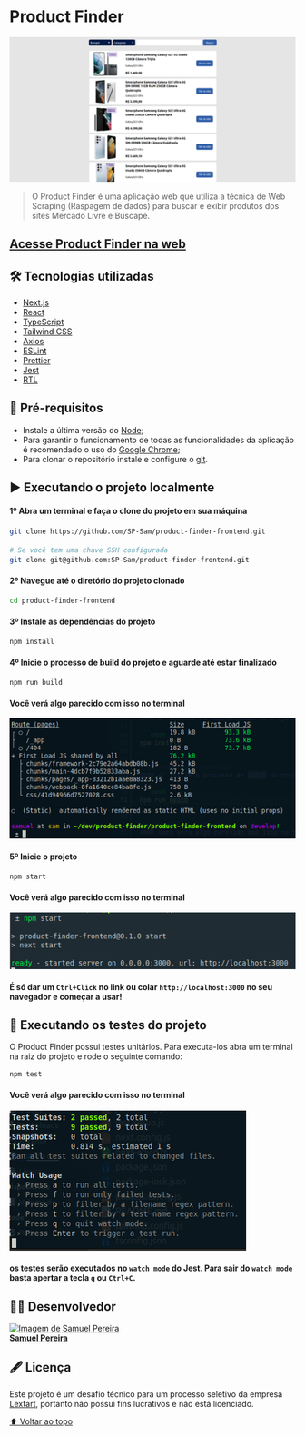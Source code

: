 # Product Finder

<img src="./public/product-finder.png" alt="Home page">

> O Product Finder é uma aplicação web que utiliza a técnica de Web Scraping (Raspagem de dados) para buscar e exibir produtos dos sites Mercado Livre e Buscapé.

## [Acesse Product Finder na web](https://productfinder.vercel.app/)

## 🛠️ Tecnologias utilizadas

- [Next.js](https://nextjs.org/)
- [React](https://react.dev/)
- [TypeScript](https://www.typescriptlang.org/)
- [Tailwind CSS](https://tailwindcss.com/)
- [Axios](https://axios-http.com/)
- [ESLint](https://eslint.org/)
- [Prettier](https://prettier.io/)
- [Jest](https://jestjs.io/pt-BR/)
- [RTL](https://testing-library.com/)

## 🌱 Pré-requisitos

- Instale a última versão do [Node](https://nodejs.org/en/);
- Para garantir o funcionamento de todas as funcionalidades da aplicação é recomendado o uso do [Google Chrome](https://www.google.com/intl/pt-BR/chrome/);
- Para clonar o repositório instale e configure o [git](https://git-scm.com/).

## ▶️ Executando o projeto localmente

#### 1º Abra um terminal e faça o clone do projeto em sua máquina

```bash
git clone https://github.com/SP-Sam/product-finder-frontend.git

# Se você tem uma chave SSH configurada
git clone git@github.com:SP-Sam/product-finder-frontend.git
```

#### 2º Navegue até o diretório do projeto clonado

```bash
cd product-finder-frontend
```

#### 3º Instale as dependências do projeto

```bash
npm install
```

#### 4º Inicie o processo de build do projeto e aguarde até estar finalizado

```bash
npm run build
```

#### Você verá algo parecido com isso no terminal

<img src="./public/terminal-build.png" alt="Terminal build">

#### 5º Inicie o projeto

```bash
npm start
```

#### Você verá algo parecido com isso no terminal

<img src="./public/terminal-start.png" alt="Terminal start">

#### É só dar um `Ctrl+Click` no link ou colar `http://localhost:3000` no seu navegador e começar a usar!

## 🧪 Executando os testes do projeto

O Product Finder possui testes unitários. Para executa-los abra um terminal na raiz do projeto e rode o seguinte comando:

```bash
npm test
```

#### Você verá algo parecido com isso no terminal

<img src="./public/testes.png" alt="">

#### os testes serão executados no `watch mode` do Jest. Para sair do `watch mode` basta apertar a tecla `q` ou `Ctrl+C`.

## 👨‍💻 Desenvolvedor

<a href="https://www.linkedin.com/in/spsam/">
  <img src="https://avatars.githubusercontent.com/u/72403810?v=4" width="100px" alt="Imagem de Samuel Pereira">
  <br>
  <b>Samuel Pereira</b>
</a>

## 🖋️ Licença

Este projeto é um desafio técnico para um processo seletivo da empresa [Lextart](https://lexartlabs.com/), portanto não possui fins lucrativos e não está licenciado.

[⬆️ Voltar ao topo](#product-finder)
<br>
